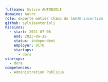 ```yaml
---
fullname: Sylvie ANTONIOLI
domaine: Autre
role: experte métier champ de l&#39;insertion
github: sylvieantonioli
missions:
  - start: 2021-07-05
    end: 2023-06-29
    status: independent
    employer: OCTO
    startups:
      - dora
startups:
  - dora
competences:
  - Administration Publique
---
```

